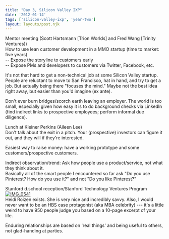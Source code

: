 ```yaml
---
title: "Day 3, Silicon Valley IXP"
date: '2012-01-14'
tags: ['silicon-valley-ixp', 'year-two']
layout: layouts/post.njk
---
```


Mentor meeting (Scott Hartsmann [Trion Worlds] and Fred Wang [Trinity Ventures])\
How to use lean customer development in a MMO startup (time to market: five years)\
-- Expose the storyline to customers early\
-- Expose PMs and developers to customers via Twitter, Facebook, etc.

It's not that hard to get a non-technical job at some Silicon Valley startup. People are reluctant to move to San Francisco, hat in hand, and try to get a job. But actually being there "focuses the mind." Maybe not the best idea right away, but easier than you'd imagine (ex ante).

Don't ever burn bridges/scorch earth leaving an employer. The world is too small, especially given how easy it is to do background checks via LinkedIn (find indirect links to prospective employees; perform informal due diligence).

Lunch at Kleiner Perkins (Aileen Lee)\
Don't talk about the exit in a pitch. Your (prospective) investors can figure it out, and they will if they're interested.

Easiest way to raise money: have a working prototype and some customers/prospective customers.

Indirect observation/trend: Ask how people use a product/service, not what they think about it.\
Basically all of the smart people I encountered so far ask "Do you use Pinterest? How do you use it?" and not "Do you like Pinterest?"

Stanford d.school reception/Stanford Technology Ventures Program\
[![](../../img/IMG_0541-224x300.jpg "IMG_0541")](../../img/IMG_0541.jpg)\
Heidi Roizen exists. She is very nice and incredibly savvy. Also, I would never want to be an HBS case protagonist (aka MBA celebrity) --- it's a little weird to have 950 people judge you based on a 10-page excerpt of your life.

Enduring relationships are based on 'real things' and being useful to others, not glad-handing at parties.
